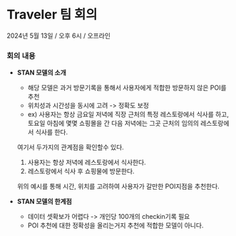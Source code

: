# Traveler 팀 회의 
2024년 5월 13일 / 오후 6시 / 오프라인

### **회의 내용**

- **STAN 모델의 소개**
  - 해당 모델은 과거 방문기록을 통해서 사용자에게 적합한 방문하지 않은 POI를 추천
  - 위치성과 시간성을 동시에 고려 -> 정확도 보정
  - ex) 사용자는 항상 금요일 저녁에 직장 근처의 특정 레스토랑에서 식사를 하고, 토요일 아침에 몇몇 쇼핑몰을 간 다음 저녁에는 그곳 근처의 임의의 레스토랑에서 식사를 한다.   
  
  여기서 두가지의 관계점을 확인할수 있다.
  1. 사용자는 항상 저녁에 레스토랑에서 식사한다.
  2. 레스토랑에서 식사 후 쇼핑물에 방문한다.

  위의 예시를 통해 시간, 위치를 고려하여 사용자가 갈만한 POI지점을 추천한다.

- **STAN 모델의 한계점**
  - 데이터 셋확보가 어렵다 -> 개인당 100개의 checkin기록 필요
  - POI 추천에 대한 정확성을 올리는거지 추천에 적합한 모델이 아니다.

  
